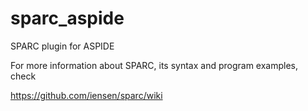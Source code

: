 sparc_aspide
============

SPARC plugin for ASPIDE

For more information about SPARC, its syntax and program examples, check 

https://github.com/iensen/sparc/wiki
